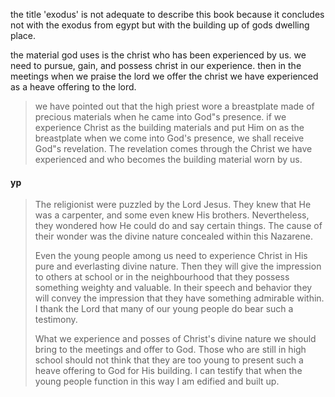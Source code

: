 the title 'exodus' is not adequate to describe this book because it concludes not
with the exodus from egypt but with the building up of gods dwelling place.

the material god uses is the christ who has been experienced by us. we need to
pursue, gain, and possess christ in our experience. then in the meetings when we
praise the lord we offer the christ we have experienced as a heave offering to the
lord.

> we have pointed out that the high priest wore a breastplate made of precious materials when he came into God"s presence. if we experience Christ as the building materials and put Him on as the breastplate when we come into God's presence, we shall receive God"s revelation. The revelation comes through the Christ we have experienced and who becomes the building material worn by us.


#### yp

> The religionist were puzzled by the Lord Jesus. They knew that He was a carpenter, and some even knew His brothers. Nevertheless, they wondered how He could do and say certain things. The cause of their wonder was the divine nature concealed within this Nazarene.
>
> Even the young people among us need to experience Christ in His pure and everlasting divine nature. Then they will give the impression to others at school or in the neighbourhood that they possess something weighty and valuable. In their speech and behavior they will convey the impression that they have something admirable within. I thank the Lord that many of our young people do bear such a testimony.
>
> What we experience and posses of Christ's divine nature we should bring to the meetings and offer to God. Those who are still in high school should not think that they are too young to present such a heave offering to God for His building. I can testify that when  the young people function in this way I am edified and built up. 
